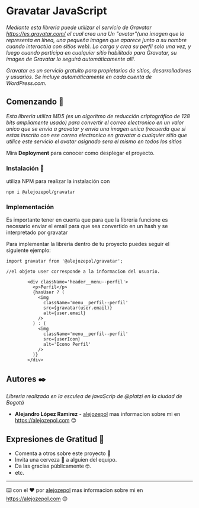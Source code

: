 # Gravatar JavaScript

_Mediante esta libreria puede utilizar el servicio de Gravatar https://es.gravatar.com/ el cual crea una Un "avatar"(una imagen que lo representa en línea, una pequeña imagen que aparece junto a su nombre cuando interactúa con sitios web). Lo carga y crea su perfil solo una vez, y luego cuando participa en cualquier sitio habilitado para Gravatar, su imagen de Gravatar lo seguirá automáticamente allí._

_Gravatar es un servicio gratuito para propietarios de sitios, desarrolladores y usuarios. Se incluye automáticamente en cada cuenta de WordPress.com._

## Comenzando 🚀

_Esta libreria utiliza MD5 (es un algoritmo de reducción criptográfico de 128 bits ampliamente usado) para convertir el correo electronico en un valor unico que se envia a gravatar y envia una imagen unica (recuerda que si estas inscrito con ese correo electronico en gravatar o cualquier sitio que utilice este servicio el avatar asignado sera el mismo en todos los sitios_

Mira **Deployment** para conocer como desplegar el proyecto.


### Instalación 🔧

utiliza NPM para realizar la instalación con 

```
npm i @alejozepol/gravatar

```

### Implementación

Es importante tener en cuenta que para que la libreria funcione es necesario enviar el email para que sea convertido en un hash y se interpretado por gravatar

Para implementar la libreria dentro de tu proyecto puedes seguir el siguiente ejemplo:

```
import gravatar from '@alejozepol/gravatar';

//el objeto user corresponde a la informacion del usuario.

        <div className='header__menu--perfil'>
          <p>Perfil</p>
          {hasUser ? (
            <img
              className='menu__perfil--perfil'
              src={gravatar(user.email)}
              alt={user.email}
            />
          ) : (
            <img
              className='menu__perfil--perfil'
              src={userIcon}
              alt='Icono Perfil'
            />
          )}
        </div>

```

## Autores ✒️

_Libreria realizada en la esculea de javaScrip de @platzi en la ciudad de Bogotá_

* **Alejandro López Ramirez** - [alejozepol](https://github.com/alejozepol) mas informacion sobre mi en https://alejozepol.com 😊

## Expresiones de Gratitud 🎁

* Comenta a otros sobre este proyecto 📢
* Invita una cerveza 🍺 a alguien del equipo. 
* Da las gracias públicamente 🤓.
* etc.

---
⌨️ con el ❤️ por [alejozepol](https://github.com/alejozepol) mas informacion sobre mi en https://alejozepol.com 😊